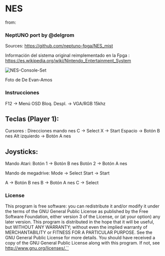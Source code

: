 # NES 
from:



### NeptUNO port by @delgrom
Sources: https://github.com/neptuno-fpga/NES_mist

Información del sistema original reimplementado en la Fpga : https://es.wikipedia.org/wiki/Nintendo_Entertainment_System

![NES-Console-Set](https://user-images.githubusercontent.com/31018768/97775687-04badf00-1b63-11eb-9fd9-cc732a2e8d1e.png)

Foto de De Evan-Amos 

### Instrucciones

F12 -> Menú OSD
Bloq. Despl. -> VGA/RGB 15khz


Teclas (Player 1):
-------------------
Cursores : Direcciones mando nes
C -> Select 
X -> Start
Espacio -> Botón B nes
Alt izquierdo -> Botón A nes


Joysticks:
----------
Mando Atari:
Botón 1 -> Botón B nes
Botón 2 -> Botón A nes


Mando de megadrive:
Mode -> Select
Start -> Start

A -> Botón B  nes
B -> Botón A  nes
C -> Select
### License

This program is free software: you can redistribute it and/or modify it under the terms of the GNU General Public License as published by the Free Software Foundation, either version 3 of the License, or (at your option) any later version.
This program is distributed in the hope that it will be useful, but WITHOUT ANY WARRANTY; without even the implied warranty of MERCHANTABILITY or FITNESS FOR A PARTICULAR PURPOSE. See the GNU General Public License for more details.
You should have received a copy of the GNU General Public License along with this program. If not, see http://www.gnu.org/licenses/.``
